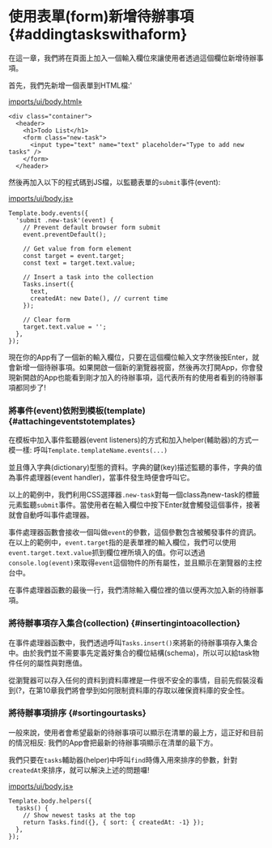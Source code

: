 # 使用表單\(form\)新增待辦事項 {#addingtaskswithaform}

在這一章，我們將在頁面上加入一個輸入欄位來讓使用者透過這個欄位新增待辦事項。

首先，我們先新增一個表單到HTML檔:'

[imports/ui/body.html»](https://github.com/meteor/simple-todos/commit/06fc0de9e7665c11170f69f7df069229fa99330f)

```
<div class="container">
  <header>
    <h1>Todo List</h1>
    <form class="new-task">
      <input type="text" name="text" placeholder="Type to add new tasks" />
    </form>
  </header>
```

然後再加入以下的程式碼到JS檔，以監聽表單的`submit`事件\(event\):

[imports/ui/body.js»](https://github.com/meteor/simple-todos/commit/2fd36714d6494f4fb1bf99d1aefbc9a10dfde350)

```
Template.body.events({
  'submit .new-task'(event) {
    // Prevent default browser form submit
    event.preventDefault();

    // Get value from form element
    const target = event.target;
    const text = target.text.value;

    // Insert a task into the collection
    Tasks.insert({
      text,
      createdAt: new Date(), // current time
    });

    // Clear form
    target.text.value = '';
  },
});
```

現在你的App有了一個新的輸入欄位，只要在這個欄位輸入文字然後按Enter，就會新增一個待辦事項。如果開啟一個新的瀏覽器視窗，然後再次打開App，你會發現新開啟的App也能看到剛才加入的待辦事項，這代表所有的使用者看到的待辦事項都同步了!

### 將事件\(event\)依附到模板\(template\) {#attachingeventstotemplates}

在模板中加入事件監聽器\(event listeners\)的方式和加入helper\(輔助器\)的方式一模一樣: 呼叫`Template.templateName.events(...)`

並且傳入字典\(dictionary\)型態的資料。字典的鍵\(key\)描述監聽的事件，字典的值為事件處理器\(event handler\)，當事件發生時便會呼叫它。

以上的範例中，我們利用CSS選擇器`.new-task`對每一個class為new-task的標籤元素監聽`submit`事件。當使用者在輸入欄位中按下Enter就會觸發這個事件，接著就會自動呼叫事件處理器。

事件處理器函數會接收一個叫做`event`的參數，這個參數包含被觸發事件的資訊。在以上的範例中，`event.target`指的是表單裡的輸入欄位，我們可以使用`event.target.text.value`抓到欄位裡所填入的值。你可以透過`console.log(event)`來取得`event`這個物件的所有屬性，並且顯示在瀏覽器的主控台中。

在事件處理器函數的最後一行，我們清除輸入欄位裡的值以便再次加入新的待辦事項。

### 將待辦事項存入集合\(collection\) {#insertingintoacollection}

在事件處理器函數中，我們透過呼叫`Tasks.insert()`來將新的待辦事項存入集合中。由於我們並不需要事先定義好集合的欄位結構\(schema\)，所以可以給task物件任何的屬性與對應值。

從瀏覽器可以存入任何的資料到資料庫裡是一件很不安全的事情，目前先假裝沒看到\(?，在第10章我們將會學到如何限制資料庫的存取以確保資料庫的安全性。

### 將待辦事項排序 {#sortingourtasks}

一般來說，使用者會希望最新的待辦事項可以顯示在清單的最上方，這正好和目前的情況相反: 我們的App會把最新的待辦事項顯示在清單的最下方。

我們只要在`tasks`輔助器\(helper\)中呼叫`find`時傳入用來排序的參數，針對`createdAt`來排序，就可以解決上述的問題囉!

[imports/ui/body.js»](https://github.com/meteor/simple-todos/commit/3706dd75816a2a0ac525aa79acdb75f622e64d5a)

```
Template.body.helpers({
  tasks() {
    // Show newest tasks at the top
    return Tasks.find({}, { sort: { createdAt: -1} });
  },
});
```



